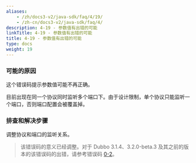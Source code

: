 ```yaml
---
aliases:
    - /zh/docs3-v2/java-sdk/faq/4/19/
    - /zh-cn/docs3-v2/java-sdk/faq/4/
description: 4-19 - 参数值有出错的可能
linkTitle: 4-19 - 参数值有出错的可能
title: 4-19 - 参数值有出错的可能
type: docs
weight: 19
---
```






### 可能的原因
这个错误码提示参数值可能不再正确。

目前出现在同一个协议同时监听多个端口下。由于设计限制，单个协议只能监听一个端口，否则端口配置会被覆盖掉。

### 排查和解决步骤
调整协议和端口的监听关系。

> 该错误码的意义已经调整。对于 Dubbo 3.1.4、3.2.0-beta.3 及其之前的版本的该错误码的出错，请参考错误码 [0-2](/zh-cn/overview/mannual/java-sdk/faq/0/2/)。